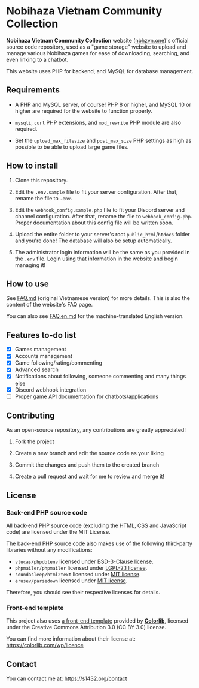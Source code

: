 # Nobihaza Vietnam Community Collection

**Nobihaza Vietnam Community Collection** website ([nbhzvn.one](https://nbhzvn.one))'s official source code repository, used as a "game storage" website to upload and manage various Nobihaza games for ease of downloading, searching, and even linking to a chatbot.

This website uses PHP for backend, and MySQL for database management.

## Requirements

* A PHP and MySQL server, of course! PHP 8 or higher, and MySQL 10 or higher are required for the website to function properly.

* `mysqli`, `curl` PHP extensions, and `mod_rewrite` PHP module are also required.

* Set the `upload_max_filesize` and `post_max_size` PHP settings as high as possible to be able to upload large game files.

## How to install

1. Clone this repository.

2. Edit the `.env.sample` file to fit your server configuration. After that, rename the file to `.env`.

3. Edit the `webhook_config.sample.php` file to fit your Discord server and channel configuration. After that, rename the file to `webhook_config.php`.<br>Proper documentation about this config file will be written soon.

4. Upload the entire folder to your server's root `public_html`/`htdocs` folder and you're done! The database will also be setup automatically.

5. The administrator login information will be the same as you provided in the `.env` file. Login using that information in the website and begin managing it!

## How to use

See [FAQ.md](FAQ.md) (original Vietnamese version) for more details. This is also the content of the website's FAQ page.

You can also see [FAQ.en.md](FAQ.en.md) for the machine-translated English version.

## Features to-do list

- [X] Games management
- [X] Accounts management
- [X] Game following/rating/commenting
- [X] Advanced search
- [X] Notifications about following, someone commenting and many things else
- [X] Discord webhook integration
- [ ] Proper game API documentation for chatbots/applications

## Contributing

As an open-source repository, any contributions are greatly appreciated!

1. Fork the project

2. Create a new branch and edit the source code as your liking

3. Commit the changes and push them to the created branch

4. Create a pull request and wait for me to review and merge it!

## License

### Back-end PHP source code

All back-end PHP source code (excluding the HTML, CSS and JavaScript code) are licensed under the MIT License.

The back-end PHP source code also makes use of the following third-party libraries without any modifications:

- `vlucas/phpdotenv` licensed under [BSD-3-Clause license](https://github.com/vlucas/phpdotenv/blob/master/LICENSE).
- `phpmailer/phpmailer` licensed under [LGPL-2.1 license](https://github.com/PHPMailer/PHPMailer/blob/master/LICENSE).
- `soundasleep/html2text` licensed under [MIT license](https://github.com/soundasleep/html2text/blob/master/LICENSE.md).
- `erusev/parsedown` licensed under [MIT license](https://github.com/erusev/parsedown/blob/master/LICENSE.txt).

Therefore, you should see their respective licenses for details.

### Front-end template

This project also uses [a front-end template](https://colorlib.com/wp/template/anime) provided by [**Colorlib**](https://colorlib.com), licensed under the Creative Commons Attribution 3.0 (CC BY 3.0) license.

You can find more information about their license at: https://colorlib.com/wp/licence

## Contact

You can contact me at: https://s1432.org/contact